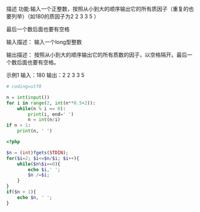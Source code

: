 描述
功能:输入一个正整数，按照从小到大的顺序输出它的所有质因子（重复的也要列举）（如180的质因子为2 2 3 3 5 ）

最后一个数后面也要有空格

输入描述：
输入一个long型整数

输出描述：
按照从小到大的顺序输出它的所有质数的因子，以空格隔开。最后一个数后面也要有空格。

示例1
输入：180
输出：2 2 3 3 5


```python
# coding=utf8

n = int(input())
for i in range(2, int(n**0.5+2)):
    while(n % i == 0):
        print(i, end=' ')
        n = int(n/i)
if n > 1:
    print(n, ' ')
```

```php
<?php

$n = (int)fgets(STDIN);
for($i=2; $i<=$n/$i; $i++){
    while($n%$i==0){
        echo $i,' ';
        $n /=$i;
    }
}
if($n > 1){
    echo $n, ' ';
}
```
